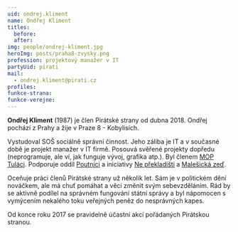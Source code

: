 ```yaml
---
uid: ondrej.kliment
name: Ondřej Kliment
titles:
  before:
  after:
img: people/ondrej-kliment.jpg
heroImg: posts/praha8-zvysky.png
profession: projektový manažer v IT
partyUid: pirati
mail:
  - ondrej.kliment@pirati.cz
profiles:
funkce-strana:
funkce-verejne:
---
```


**Ondřej Kliment** (1987) je člen Pirátské strany od dubna 2018. Ondřej pochází z Prahy a žije v Praze 8 - Kobylisích.

Vystudoval SOŠ sociálně správní činnost. Jeho záliba je IT a v současné době je projekt manažer v IT firmě. Posouvá svěřené projekty dopředu (neprogramuje, ale ví, jak funguje vývoj, grafika atp.). Byl členem [MOP Tuláci](http://www.tulaci.eu). Podporuje oddíl [Poutníci](https://oddilpoutnici.cz/) a iniciativy [Ne překladišti](https://www.neprekladisti.cz/) a [Malešická zeď](https://www.facebook.com/malesickazed/).

Oceňuje práci členů Pirátské strany už několik let. Sám je v politickém dění nováčkem, ale má chuť pomáhat a věci změnit svým sebevzděláním. Rád by se aktivně podílel na správném fungování státní správy a byl nápomocen s vymýcením nekalého toku veřejných peněz do nesprávných kapes.

Od konce roku 2017 se pravidelně účastní akcí pořádaných Pirátskou stranou.
